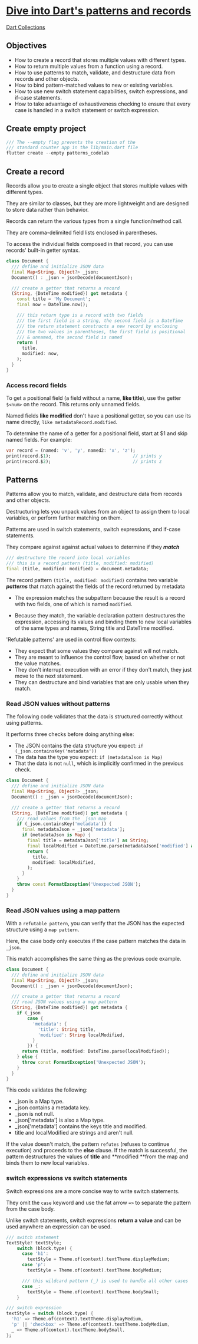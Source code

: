 # [Dive into Dart's patterns and records](https://codelabs.developers.google.com/codelabs/dart-patterns-records?hl=en#0 "follow tutorial")

[Dart Collections](https://dart.dev/language/collections#collection-operators "Read docs")

## Objectives

- How to create a record that stores multiple values with different types.
- How to return multiple values from a function using a record.
- How to use patterns to match, validate, and destructure data from records and other objects.
- How to bind pattern-matched values to new or existing variables.
- How to use new switch statement capabilities, switch expressions, and if-case statements.
- How to take advantage of exhaustiveness checking to ensure that every case is handled in a switch statement or switch expression.

## Create empty project

```dart
/// The --empty flag prevents the creation of the
/// standard counter app in the lib/main.dart file
flutter create --empty patterns_codelab
```

## Create a record

Records allow you to create a single object that stores multiple values with different types.

They are similar to classes, but they are more lightweight and are designed to store data rather than behavior.

Records can return the various types from a single function/method call.

They are comma-delimited field lists enclosed in parentheses.

To access the individual fields composed in that record, you can use records' built-in getter syntax.

```dart
class Document {
  /// define and initialize JSON data
  final Map<String, Object?> _json;
  Document() : _json = jsonDecode(documentJson);

  /// create a getter that returns a record
  (String, {DateTime modified}) get metadata {
    const title = 'My Document';
    final now = DateTime.now();

    /// this return type is a record with two fields
    /// the first field is a string, the second field is a DateTime
    /// the return statement constructs a new record by enclosing
    /// the two values in parentheses, the first field is positional
    /// & unnamed, the second field is named
    return (
      title,
      modified: now,
    );
  }
}
```

### Access record fields

To get a positional field (a field without a name, **like title**), use the getter `$<num>` on the record. This returns only unnamed fields.

Named fields **like modified** don't have a positional getter, so you can use its name directly, `like metadataRecord.modified`.

To determine the name of a getter for a positional field, start at $1 and skip named fields. For example:

```dart
var record = (named: 'v', 'y', named2: 'x', 'z');
print(record.$1);                               // prints y
print(record.$2);                               // prints z
```

## Patterns

Patterns allow you to match, validate, and destructure data from records and other objects.

Destructuring lets you unpack values from an object to assign them to local variables, or perform further matching on them.

Patterns are used in switch statements, switch expressions, and if-case statements.

They compare against against actual values to determine if they **_match_**

```dart
/// destructure the record into local variables
/// this is a record pattern (title, modified: modified)
final (title, modified: modified) = document.metadata;
```

The record pattern `(title, modified: modified)` contains two variable **_patterns_** that match against the fields of the record returned by metadata

- The expression matches the subpattern because the result is a record with two fields, one of which is named `modified`.

- Because they match, the variable declaration pattern destructures the expression, accessing its values and binding them to new local variables of the same types and names, String title and DateTime modified.

'Refutable patterns' are used in control flow contexts:

- They expect that some values they compare against will not match.
- They are meant to influence the control flow, based on whether or not the value matches.
- They don't interrupt execution with an error if they don't match, they just move to the next statement.
- They can destructure and bind variables that are only usable when they match.

### Read JSON values without patterns

The following code validates that the data is structured correctly without using patterns.

It performs three checks before doing anything else:

- The JSON contains the data structure you expect: `if (_json.containsKey('metadata'))`
- The data has the type you expect: `if (metadataJson is Map)`
- That the data is not `null`, which is implicitly confirmed in the previous check.

```dart
class Document {
  /// define and initialize JSON data
  final Map<String, Object?> _json;
  Document() : _json = jsonDecode(documentJson);

  /// create a getter that returns a record
  (String, {DateTime modified}) get metadata {
    /// read values from the _json map
    if (_json.containsKey('metadata')) {
      final metadataJson = _json['metadata'];
      if (metadataJson is Map) {
        final title = metadataJson['title'] as String;
        final localModified = DateTime.parse(metadataJson['modified'] as String);
        return (
          title,
          modified: localModified,
        );
      }
    }
    throw const FormatException('Unexpected JSON');
  }
}
```

### Read JSON values using a map pattern

With a `refutable pattern`, you can verify that the JSON has the expected structure using a `map pattern`.

Here, the case body only executes if the case pattern matches the data in `_json`.

This match accomplishes the same thing as the previous code example.

```dart
class Document {
  /// define and initialize JSON data
  final Map<String, Object?> _json;
  Document() : _json = jsonDecode(documentJson);

  /// create a getter that returns a record
  /// read JSON values using a map pattern
  (String, {DateTime modified}) get metadata {
    if (_json
        case {
          'metadata': {
            'title': String title,
            'modified': String localModified,
          }
        }) {
      return (title, modified: DateTime.parse(localModified));
    } else {
      throw const FormatException('Unexpected JSON');
    }
  }
}
```

This code validates the following:

- \_json is a Map type.
- \_json contains a metadata key.
- \_json is not null.
- \_json['metadata'] is also a Map type.
- \_json['metadata'] contains the keys title and modified.
- title and localModified are strings and aren't null.

If the value doesn't match, the pattern `refutes` (refuses to continue execution) and proceeds to the **else** clause. If the match is successful, the pattern destructures the values of **title** and **modified **from the map and binds them to new local variables.

### switch expressions vs switch statements

Switch expressions are a more concise way to write switch statements.

They omit the `case` keyword and use the fat arrow `=>` to separate the pattern from the case body.

Unlike switch statements, switch expressions **return a value** and can be used anywhere an expression can be used.

```dart
/// switch statement
TextStyle? textStyle;
    switch (block.type) {
      case 'h1':
        textStyle = Theme.of(context).textTheme.displayMedium;
      case 'p':
        textStyle = Theme.of(context).textTheme.bodyMedium;

      /// this wildcard pattern (_) is used to handle all other cases
      case _:
        textStyle = Theme.of(context).textTheme.bodySmall;
    }

/// switch expression
textStyle = switch (block.type) {
  'h1' => Theme.of(context).textTheme.displayMedium,
  'p' || 'checkbox' => Theme.of(context).textTheme.bodyMedium,
  _ => Theme.of(context).textTheme.bodySmall,
};
```
